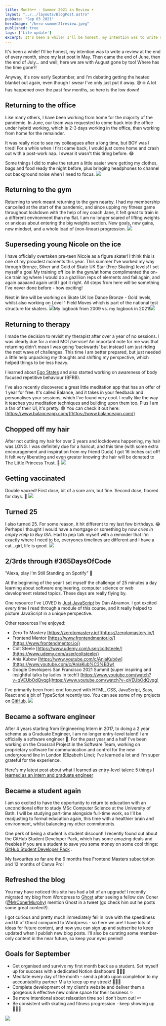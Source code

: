 ```yaml
---
title: Month++ - Summer 2021 in Review ☀️
layout: "../../layouts/BlogPost.astro"
pubDate: "Sep 03 2021"
heroImage: "/hero-summer21review.jpeg"
published: true
tags: ['Life update']
excerpt: It's been a while! I'll be honest, my intention was to write a review at the end of every month
---
```


It's been a while! I'll be honest, my intention was to write a review at the end of every month, since my last post in May. Then came the end of June, then the end of July... and well, here we are with August gone by too! Where has the time gone?!

Anyway, it's now early September, and I'm debating getting the heated blanket out again, even though I swear I've only just put it away. 😅 ❄️ A lot has happened over the past few months, so here is the low down!

## Returning to the office

Like many others, I have been working from home for the majority of the pandemic. In June, our team was requested to come back into the office under hybrid working, which is 2-3 days working in the office, then working from home for the remainder.

It was really nice to see my colleagues after a long time, but BOY was I tired! For a while when I first came back, I would just come home and crash out with a post-work nap. I swear it wasn't this tiring before. 😂

Some things I did to make the return a little easier were getting my clothes, bags and food ready the night before, plus bringing headphones to channel out background noise when I need to focus.
![](__GHOST_URL__/content/images/2021/09/Screenshot_20210904-184509_Photos.jpg)
## Returning to the gym

Returning to work meant returning to the gym nearby. I had my membership cancelled at the start of the pandemic, and since upping my fitness game throughout lockdown with the help of my coach Jane, it felt great to train in a different environment than my flat. I am no longer scared of lifting weights or anxious about entering the big weights section. New goals, new gains, new mindset, and a whole load of (non-linear) progression.
![](__GHOST_URL__/content/images/2021/09/Screenshot_20210902-212659_Gallery.jpg)
## Superseding young Nicole on the ice

I have officially overtaken pre-teen Nicole as a figure skater! I think this is one of my proudest moments this year. This summer I've worked my way through Bronze, Silver and Gold of Skate UK Star (Free Skating) levels! I set myself a goal My training off ice in the gym/at home complimented the on-ice training where I would do a gazillion reps of elements and fail again, and again aaaaand again until I got it right. All steps from here will be something I've never done before - how exciting!

Next in line will be working on Skate UK Ice Dance Bronze - Gold levels, whilst also working on Level 1 Field Moves which is part of the national test structure for skaters.
![](__GHOST_URL__/content/images/2021/09/20210904_071540.jpg)My logbook from 2009 vs. my logbook in 2021!![](__GHOST_URL__/content/images/2021/09/Screenshot_20210904-184942_Gallery.jpg)
## Returning to therapy

I made the decision to revisit my therapist after over a year of no sessions. I was clearly due for a mind MOT/service! An important note for me was that returning didn't mean I was going 'backwards' but instead I am just riding the next wave of challenges. This time I am better prepared, but just needed a little help unpacking my thoughts and shifting my perspective, which helped things to be less heavy.

I learned about [Ego States](https://counsellingtutor.com/counselling-approaches/transactional-analysis/what-are-ego-states/) and also started working on awareness of body focused repetitive behaviour (BFRB).

I've also recently discovered a great little meditation app that has an offer of 1 year for free. It's called Balance, and it takes in your feedback and personalises your sessions, which I've found very cool. I really like the way it teaches you meditation techniques and building upon them too. Plus I am a fan of their UI, it's pretty. 😅 You can check it out here: [https://www.balanceapp.com/](https://www.balanceapp.com/)

## Chopped off my hair

After not cutting my hair for over 2 years and lockdowns happening, my hair was LONG. I was definitely due for a haircut, and this time (with some extra encouragement and inspiration from my friend Duda) I got 16 inches cut off! It felt very liberating and even greater knowing the hair will be donated to The Little Princess Trust. 🥰
![](__GHOST_URL__/content/images/2021/09/Screenshot_20210904-184027_Photos-1.jpg)
## Getting vaccinated

Double vaxxed! First dose, bit of a sore arm, but fine. Second dose, floored for days. 🥴
![](__GHOST_URL__/content/images/2021/09/Screenshot_20210902-213457_Photos.jpg)
## Turned 25

I also turned 25. For some reason, it hit different to my last few birthdays. 😂 Perhaps I thought I would have a mortgage or something by now *cries in empty Help to Buy ISA*. Had to pep talk myself with a reminder that I'm exactly where I need to be, everyones timelines are different and I have a cat...girl, life is good.
![](__GHOST_URL__/content/images/2021/09/Screenshot_20210904-184135_Photos.jpg)
## 2/3rds through #365DaysOfCode

"Alexa, play I'm Still Standing on Spotify" 🎵

At the beginning of the year I set myself the challenge of 25 minutes a day learning about software engineering, computer science or web development related topics. These days are really flying by.

One resource I've LOVED is [Just JavaScript](https://justjavascript.com/)  by Dan Abramov. I got excited every time I read through a module of this course, and it really helped to picture JavaScript in a unique perspective.

Other resources I've enjoyed:

- Zero To Mastery [https://zerotomastery.io/](https://zerotomastery.io/)
- Frontend Mentor  [https://www.frontendmentor.io/](https://www.frontendmentor.io/)
- Colt Steele [https://www.udemy.com/user/coltsteele/](https://www.udemy.com/user/coltsteele/)
- Ania Kubow [https://www.youtube.com/c/AniaKubów](https://www.youtube.com/c/AniaKub%C3%B3w)
- Google Developers San Francisco 2021 Summit (super inspiring and insightful talks by ladies in tech!) [https://www.youtube.com/watch?v=qVEUbOdQvqg](https://www.youtube.com/watch?v=qVEUbOdQvqg)

I've primarily been front-end focused with HTML, CSS, JavaScript, Sass, React and a bit of TypeScript recently too. You can see some of my projects on [GitHub](https://github.com/nicoleanalisecox).
![](__GHOST_URL__/content/images/2021/09/Screenshot_20210904-184603_Photos.jpg)
## Became a software engineer

After 4 years starting from Engineering Intern in 2017, to doing a 2 year scheme as a Graduate Engineer, I am no longer entry-level talent! I am officially a software engineer 🥺. For the past year and a half I've been working on the Crossrail Project in the Software Team, working on proprietary software for communication and control for the new underground line in London (Elizabeth Line); I've learned a lot and I'm super grateful for the experience.

Here's my latest post about what I learned as entry-level talent: [5 things I learned as an intern and graduate engineer](https://nicoleanalisecox.com/5-things-i-learned-as-an-intern-and-graduate-engineer/)

## Became a student again

I am so excited to have the opportunity to return to education with an unconditional offer to study MSc Computer Science at the University of Bath. I will be studying part-time alongside full-time work, so I'll be readjusting to formal education again, this time with a healthier brain and environment, whilst balancing my other commitments.

One perk of being a student is student discount! I recently found out about the GitHub Student Developer Pack, which has some amazing deals and freebies if you are a student to save you some money on some cool things: [GitHub Student Developer Pack](https://education.github.com/pack) .

My favourites so far are the 6 months free Frontend Masters subscription and 12 months of Canva Pro!

## Refreshed the blog

You may have noticed this site has had a bit of an upgrade! I recently migrated my blog from Wordpress to [Ghost](https://ghost.org/) after seeing a fellow dev Coner ([@MrConerMurphy](https://twitter.com/MrConerMurphy)) mention Ghost in a tweet (go check him out he posts some great content!).

I got curious and pretty much immediately fell in love with the speediness and UI of Ghost compared to Wordpress - so here we are! I have lots of ideas for future content, and now you can sign up and subscribe to keep updated when I publish new blog posts. I'll also be curating some member-only content in the near future, so keep your eyes peeled!

## Goals for September

- Get organised and survive my first month back as a student. Set myself up for success with a dedicated Notion dashboard 👩🏻‍🎓
- Meditate every day of the month - send a photo upon completion to my accountability partner Mia to keep up my streak! 🧘🏻‍♀️
- Complete development of my client's website and deliver them a gorgeous & effective new online space for their business ✨
- Be more intentional about relaxation time so I don't burn out! 💤
- Be consistent with skating and fitness progression - keep showing up 🏋🏻‍♀️

![](https://img.buymeacoffee.com/button-api/?text=Buy%20me%20a%20coffee&amp;emoji=%F0%9F%8C%B8&amp;slug=nicoleac&amp;button_colour=BD5FFF&amp;font_colour=ffffff&amp;font_family=Inter&amp;outline_colour=000000&amp;coffee_colour=FFDD00)
